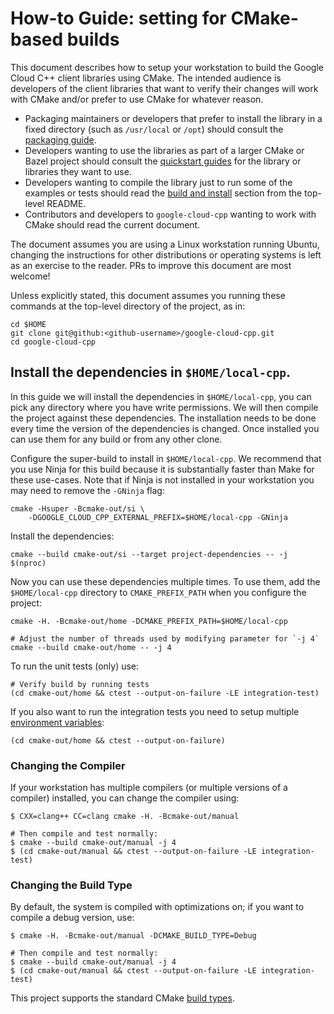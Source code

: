 # How-to Guide: setting for CMake-based builds

This document describes how to setup your workstation to build the Google Cloud
C++ client libraries using CMake. The intended audience is developers of the
client libraries that want to verify their changes will work with CMake and/or
prefer to use CMake for whatever reason.

* Packaging maintainers or developers that prefer to install the library in a
  fixed directory (such as `/usr/local` or `/opt`) should consult the
  [packaging guide](/doc/packaging.md).
* Developers wanting to use the libraries as part of a larger CMake or Bazel
  project should consult the [quickstart guides](/README.md#quickstart) for the library
  or libraries they want to use.
* Developers wanting to compile the library just to run some of the examples or
  tests should read the [build and install](/README.md#building-and-installing)
  section from the top-level README.
* Contributors and developers to `google-cloud-cpp` wanting to work with CMake
  should read the current document.

The document assumes you are using a Linux workstation running Ubuntu, changing
the instructions for other distributions or operating systems is left as an
exercise to the reader. PRs to improve this document are most welcome!

Unless explicitly stated, this document assumes you running these commands at
the top-level directory of the project, as in:

```console
cd $HOME
git clone git@github:<github-username>/google-cloud-cpp.git
cd google-cloud-cpp
```

## Install the dependencies in `$HOME/local-cpp`.

In this guide we will install the dependencies in `$HOME/local-cpp`, you can
pick any directory where you have write permissions. We will then compile the
project against these dependencies. The installation needs to be done every time
the version of the dependencies is changed. Once installed you can use them for
any build or from any other clone.

Configure the super-build to install in `$HOME/local-cpp`. We recommend that
you use Ninja for this build because it is substantially faster than Make for
these use-cases. Note that if Ninja is not installed in your workstation you may
need to remove the `-GNinja` flag:

```console
cmake -Hsuper -Bcmake-out/si \
    -DGOOGLE_CLOUD_CPP_EXTERNAL_PREFIX=$HOME/local-cpp -GNinja
```

Install the dependencies:

```console
cmake --build cmake-out/si --target project-dependencies -- -j $(nproc)
```

Now you can use these dependencies multiple times. To use them, add the
`$HOME/local-cpp` directory to `CMAKE_PREFIX_PATH` when you configure the
project:

```shell
cmake -H. -Bcmake-out/home -DCMAKE_PREFIX_PATH=$HOME/local-cpp

# Adjust the number of threads used by modifying parameter for `-j 4`
cmake --build cmake-out/home -- -j 4
```

To run the unit tests (only) use:

```shell
# Verify build by running tests
(cd cmake-out/home && ctest --output-on-failure -LE integration-test)
```

If you also want to run the integration tests you need to setup multiple
[environment variables](/ci/etc/integration-tests-config.sh):

```console
(cd cmake-out/home && ctest --output-on-failure)
```

### Changing the Compiler

If your workstation has multiple compilers (or multiple versions of a compiler)
installed, you can change the compiler using:

```console
$ CXX=clang++ CC=clang cmake -H. -Bcmake-out/manual

# Then compile and test normally:
$ cmake --build cmake-out/manual -j 4
$ (cd cmake-out/manual && ctest --output-on-failure -LE integration-test)
```

### Changing the Build Type

By default, the system is compiled with optimizations on; if you want to compile
a debug version, use:

```console
$ cmake -H. -Bcmake-out/manual -DCMAKE_BUILD_TYPE=Debug

# Then compile and test normally:
$ cmake --build cmake-out/manual -j 4
$ (cd cmake-out/manual && ctest --output-on-failure -LE integration-test)
```

This project supports the standard CMake
[build types](https://cmake.org/cmake/help/latest/variable/CMAKE_BUILD_TYPE.html).
